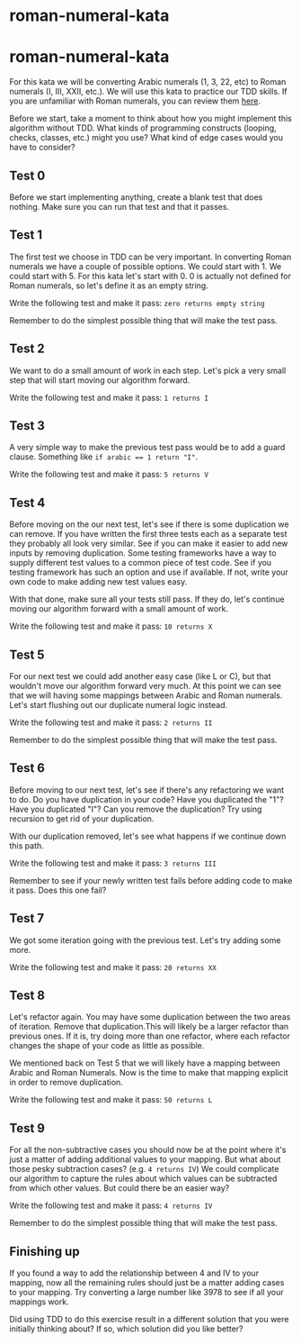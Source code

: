 # roman-numeral-kata

# roman-numeral-kata

For this kata we will be converting Arabic numerals (1, 3, 22, etc) to Roman numerals (I, III, XXII, etc.). We will use this kata to practice our TDD skills. If you are unfamiliar with Roman numerals, you can review them [here](http://www.rapidtables.com/convert/number/roman-numerals-converter.htm).

Before we start, take a moment to think about how you might implement this algorithm without TDD. What kinds of programming constructs (looping, checks, classes, etc.) might you use? What kind of edge cases would you have to consider?

## Test 0
Before we start implementing anything, create a blank test that does nothing. Make sure you can run that test and that it passes.

## Test 1
The first test we choose in TDD can be very important. In converting Roman numerals we have a couple of possible options. We could start with 1. We could start with 5. For this kata let's start with 0. 0 is actually not defined for Roman numerals, so let's define it as an empty string.

Write the following test and make it pass: `zero returns empty string`

Remember to do the simplest possible thing that will make the test pass.

## Test 2
We want to do a small amount of work in each step. Let's pick a very small step that will start moving our algorithm forward.

Write the following test and make it pass: `1 returns I`

## Test 3
A very simple way to make the previous test pass would be to add a guard clause. Something like `if arabic == 1 return "I"`. 

Write the following test and make it pass: `5 returns V`

## Test 4
Before moving on the our next test, let's see if there is some duplication we can remove. If you have written the first three tests each as a separate test they probably all look very similar. See if you can make it easier to add new inputs by removing duplication. Some testing frameworks have a way to supply different test values to a common piece of test code. See if you testing framework has such an option and use if available. If not, write your own code to make adding new test values easy.

With that done, make sure all your tests still pass. If they do, let's continue moving our algorithm forward with a small amount of work.

Write the following test and make it pass: `10 returns X`

## Test 5
For our next test we could add another easy case (like L or C), but that wouldn't move our algorithm forward very much. At this point we can see that we will having some mappings between Arabic and Roman numerals. Let's start flushing out our duplicate numeral logic instead.

Write the following test and make it pass: `2 returns II`

Remember to do the simplest possible thing that will make the test pass.

## Test 6
Before moving to our next test, let's see if there's any refactoring we want to do. Do you have duplication in your code? Have you duplicated the "1"? Have you duplicated "I"? Can you remove the duplication? Try using recursion to get rid of your duplication.

With our duplication removed, let's see what happens if we continue down this path.

Write the following test and make it pass: `3 returns III`

Remember to see if your newly written test fails before adding code to make it pass. Does this one fail?

## Test 7
We got some iteration going with the previous test. Let's try adding some more.

Write the following test and make it pass: `20 returns XX`

## Test 8
Let's refactor again. You may have some duplication between the two areas of iteration. Remove that duplication.This will likely be a larger refactor than previous ones. If it is, try doing more than one refactor, where each refactor changes the shape of your code as little as possible.

We mentioned back on Test 5 that we will likely have a mapping between Arabic and Roman Numerals. Now is the time to make that mapping explicit in order to remove duplication.

Write the following test and make it pass: `50 returns L`

## Test 9
For all the non-subtractive cases you should now be at the point where it's just a matter of adding additional values to your mapping. But what about those pesky subtraction cases? (e.g. `4 returns IV`) We could complicate our algorithm to capture the rules about which values can be subtracted from which other values. But could there be an easier way?

Write the following test and make it pass: `4 returns IV`

Remember to do the simplest possible thing that will make the test pass.

## Finishing up
If you found a way to add the relationship between 4 and IV to your mapping, now all the remaining rules should just be a matter adding cases to your mapping. Try converting a large number like 3978 to see if all your mappings work.

Did using TDD to do this exercise result in a different solution that you were initially thinking about? If so, which solution did you like better?
